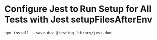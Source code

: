 # Configure Jest to Run Setup for All Tests with Jest setupFilesAfterEnv

`npm install --save-dev @testing-library/jest-dom`

